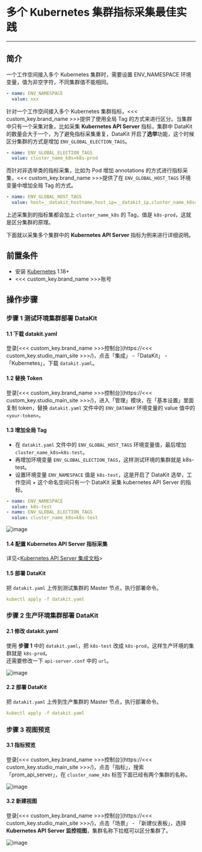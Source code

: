 # 多个 Kubernetes 集群指标采集最佳实践

---

## 简介

一个工作空间接入多个 Kubernetes 集群时，需要设置 ENV_NAMESPACE 环境变量，值为非空字符，不同集群值不能相同。

```yaml
- name: ENV_NAMESPACE
  value: xxx
```  
  
针对一个工作空间接入多个 Kubernetes 集群指标，<<< custom_key.brand_name >>>提供了使用全局 Tag 的方式来进行区分。当集群中只有一个采集对象，比如采集 **Kubernetes API Server** 指标，集群中 DataKit 的数量会大于一个，为了避免指标采集重复，DataKit 开启了**选举**功能，这个时候区分集群的方式是增加 `ENV_GLOBAL_ELECTION_TAGS`。

```yaml
- name: ENV_GLOBAL_ELECTION_TAGS
  value: cluster_name_k8s=k8s-prod
```

而针对非选举类的指标采集，比如为 Pod 增加 annotations 的方式进行指标采集，<<< custom_key.brand_name >>>提供了在 `ENV_GLOBAL_HOST_TAGS` 环境变量中增加全局 Tag 的方式。

```yaml
- name: ENV_GLOBAL_HOST_TAGS
  value: host=__datakit_hostname,host_ip=__datakit_ip,cluster_name_k8s=k8s-prod
```

上述采集到的指标集都会加上 `cluster_name_k8s` 的 Tag，值是 `k8s-prod`，这就是区分集群的原理。

下面就以采集多个集群中的 **Kubernetes API Server** 指标为例来进行详细说明。

## 前置条件

- 安装 [Kubernetes](https://kubernetes.io/docs/setup/production-environment/tools/) 1.18+
- <<< custom_key.brand_name >>>账号

## 操作步骤

### 步骤 1 测试环境集群部署 DataKit

#### 1.1 下载 datakit.yaml

登录[<<< custom_key.brand_name >>>控制台](https://<<< custom_key.studio_main_site >>>/)，点击「集成」 -「DataKit」 - 「Kubernetes」，下载 `datakit.yaml`。

#### 1.2 替换 Token

登录[<<< custom_key.brand_name >>>控制台](https://<<< custom_key.studio_main_site >>>/)，进入「管理」模块，在「基本设置」里面复制 token，替换 `datakit.yaml` 文件中的 `ENV_DATAWAY` 环境变量的 value 值中的 `<your-token>`。

#### 1.3 增加全局 Tag

- 在 `datakit.yaml` 文件中的 `ENV_GLOBAL_HOST_TAGS` 环境变量值，最后增加 `cluster_name_k8s=k8s-test`。
- 再增加环境变量 `ENV_GLOBAL_ELECTION_TAGS`，这样测试环境的集群就是 k8s-test。
- 设置环境变量 `ENV_NAMESPACE` 值是 `k8s-test`，这是开启了 DataKit 选举，工作空间 + 这个命名空间只有一个 DataKit 采集 kubernetes API Server 的指标。

```yaml
- name: ENV_NAMESPACE
  value: k8s-test
- name: ENV_GLOBAL_ELECTION_TAGS
  value: cluster_name_k8s=k8s-test
```

![image](../images/multi-cluster-1.png)

#### 1.4 配置 Kubernetes API Server 指标采集

详见<[Kubernetes API Server 集成文档](../../integrations/kubernetes-api-server.md)>

#### 1.5 部署 DataKit

把 `datakit.yaml` 上传到测试集群的 Master 节点，执行部署命令。

```yaml
kubectl apply -f datakit.yaml
```

### 步骤 2 生产环境集群部署 DataKit

#### 2.1 修改 datakit.yaml

使用 **步骤 1** 中的 `datakit.yaml`，把 `k8s-test` 改成 `k8s-prod`，这样生产环境的集群就是 `k8s-prod`。<br/>
还需要修改一下 `api-server.conf` 中的 `url`。

![image](../images/multi-cluster-2.png)

#### 2.2 部署 DataKit

把 `datakit.yaml` 上传到生产集群的 Master 节点，执行部署命令。

```yaml
kubectl apply -f datakit.yaml
```

### 步骤 3 视图预览

#### 3.1 指标预览

登录[<<< custom_key.brand_name >>>控制台](https://<<< custom_key.studio_main_site >>>/)，点击「指标」，搜索「prom_api_server」，在 `cluster_name_k8s` 标签下面已经有两个集群的名称。

![image](../images/multi-cluster-3.png)

#### 3.2 新建视图

登录[<<< custom_key.brand_name >>>控制台](https://<<< custom_key.studio_main_site >>>/)，点击「场景」 - 「新建仪表板」，选择 **Kubernetes API Server 监控视图**，集群名称下拉框可以区分集群了。

![image](../images/multi-cluster-4.png)
